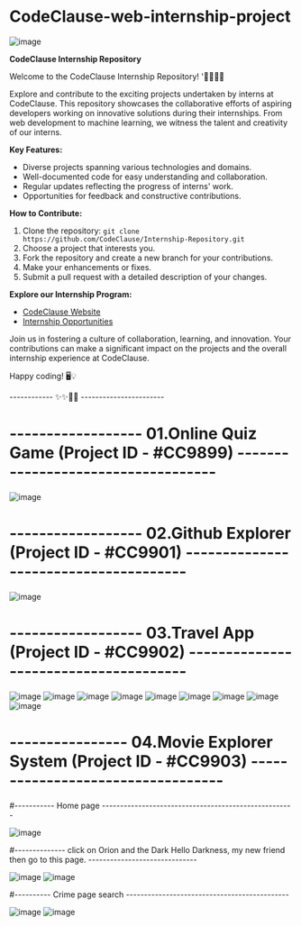# CodeClause-web-internship-project
![image](https://github.com/SumitKumargiri/CodeClause-web-internship-project/assets/96234273/284f31ac-66b8-43e0-b82c-cb7bbcb06123)

**CodeClause Internship Repository**

Welcome to the CodeClause Internship Repository! '🚀🚀📌📌

Explore and contribute to the exciting projects undertaken by interns at CodeClause. This repository showcases the collaborative efforts of aspiring developers working on innovative solutions during their internships. From web development to machine learning, we witness the talent and creativity of our interns.

**Key Features:**
- Diverse projects spanning various technologies and domains.
- Well-documented code for easy understanding and collaboration.
- Regular updates reflecting the progress of interns' work.
- Opportunities for feedback and constructive contributions.

**How to Contribute:**
1. Clone the repository: `git clone https://github.com/CodeClause/Internship-Repository.git`
2. Choose a project that interests you.
3. Fork the repository and create a new branch for your contributions.
4. Make your enhancements or fixes.
5. Submit a pull request with a detailed description of your changes.

**Explore our Internship Program:**
- [CodeClause Website](https://www.codeclause.com)
- [Internship Opportunities](https://www.codeclause.com/careers/internships)

Join us in fostering a culture of collaboration, learning, and innovation. Your contributions can make a significant impact on the projects and the overall internship experience at CodeClause.

Happy coding! 🖥️💡

------------ ✨✨🏅🏅 -----------------------

# ------------------ 01.Online Quiz Game (Project ID - #CC9899)  -----------------------------------

![image](https://github.com/SumitKumargiri/CodeClause-web-internship-project/assets/96234273/59ab76f1-a31f-4732-9907-c6c02b488140)



# ------------------ 02.Github Explorer (Project ID - #CC9901)  --------------------------------------

![image](https://github.com/SumitKumargiri/CodeClause-web-internship-project/assets/96234273/0eaf2e95-5225-45d4-881b-9193f678789c)


# ------------------ 03.Travel App (Project ID - #CC9902)  --------------------------------------

![image](https://github.com/SumitKumargiri/CodeClause-web-internship-project/assets/96234273/f9b70605-a838-49d7-9f1f-dcca8b3262e7)
![image](https://github.com/SumitKumargiri/CodeClause-web-internship-project/assets/96234273/e0c15af6-0ec7-49c2-b950-3086be40130b)
![image](https://github.com/SumitKumargiri/CodeClause-web-internship-project/assets/96234273/c7071a62-9f6c-42ff-b842-e2974dc72d96)
![image](https://github.com/SumitKumargiri/CodeClause-web-internship-project/assets/96234273/0487f943-1542-40cd-96cd-a4b982446085)
![image](https://github.com/SumitKumargiri/CodeClause-web-internship-project/assets/96234273/0ce25dfe-2841-4f2c-afb0-9781eea07139)
![image](https://github.com/SumitKumargiri/CodeClause-web-internship-project/assets/96234273/2b9ee0e4-451e-40a5-a977-8195e3c153bf)
![image](https://github.com/SumitKumargiri/CodeClause-web-internship-project/assets/96234273/ebad760f-d5ff-40ad-abb8-dc93edc1fa6b)
![image](https://github.com/SumitKumargiri/CodeClause-web-internship-project/assets/96234273/0dbf03bd-6400-4104-bd99-af513c174917)
![image](https://github.com/SumitKumargiri/CodeClause-web-internship-project/assets/96234273/19ec95f0-0567-48b1-b35f-70cd56ad2968)



#   ----------------  04.Movie Explorer System (Project ID - #CC9903) ----------------------------------

#----------- Home page -----------------------------------------------------


![image](https://github.com/SumitKumargiri/CodeClause-web-internship-project/assets/96234273/ef12a666-cafa-4f9f-8f44-4922a1dc199b)


#-------------- click on Orion and the Dark Hello Darkness, my new friend then go to this page. ------------------------------

![image](https://github.com/SumitKumargiri/CodeClause-web-internship-project/assets/96234273/0c2a2004-caff-4e73-8bcc-276ba0f5979e)
![image](https://github.com/SumitKumargiri/CodeClause-web-internship-project/assets/96234273/9a8a4ac7-62f2-40d8-80ec-a484bcb03e9e)



#---------- Crime page search ---------------------------------------------


![image](https://github.com/SumitKumargiri/CodeClause-web-internship-project/assets/96234273/f0265c3f-8250-4f3a-a485-a55593d5118f)
![image](https://github.com/SumitKumargiri/CodeClause-web-internship-project/assets/96234273/0ac12d63-9f60-44a1-a466-bc3aa4b7e35f)

